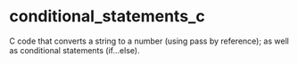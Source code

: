 # conditional_statements_c
C code that converts a string to a number (using pass by reference); as well as conditional statements (if...else).
